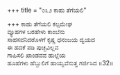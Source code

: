 +++
title = "೦೩೨ ಕಾಹು ತೆಗೆಯಲಿ"

+++
ಕಾಹು ತೆಗೆಯಲಿ ಕಲ್ಪಮೇಘ  
ವ್ಯೂಹಗಳ ಬರಹೇಳು ಕಾಂಬೆನು  
ಸಾಹಸವನಿದರೊಳಗೆ ಕೃಷ್ಣ ಧನಂಜಯ ದ್ವಯದ   
ಈ ಹದಕೆ ಪಡಿ ಪುಚ್ಛವಿಲ್ಲವ  
ಗಾಹಿಸಲಿ ಖಾಂಡವವ ಹುಲ್ಲೆಯ  
ಹೂಹೆಗಳು ಹೆಬ್ಬುಲಿಗೆ ಹಾಯ್ವವೆನುತ್ತ ಗರ್ಜಿಸಿದ     ॥32॥